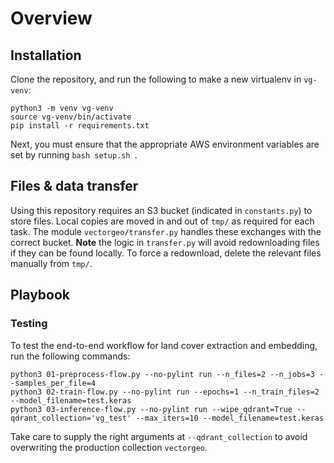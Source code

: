 # Overview

## Installation
Clone the repository, and run the following to make a new virtualenv in `vg-venv`:

```
python3 -m venv vg-venv
source vg-venv/bin/activate
pip install -r requirements.txt
```

Next, you must ensure that the appropriate AWS environment variables are set by running `bash setup.sh
`.

## Files & data transfer
Using this repository requires an S3 bucket (indicated in `constants.py`) to store files. Local copies are moved in and out of `tmp/` as required for each task. The module `vectorgeo/transfer.py` handles these exchanges with the correct bucket. **Note** the logic in `transfer.py` will avoid redownloading files if they can be found locally. To force a redownload, delete the relevant files manually from `tmp/`.

## Playbook

### Testing
To test the end-to-end workflow for land cover extraction and embedding, run the following commands:
```
python3 01-preprocess-flow.py --no-pylint run --n_files=2 --n_jobs=3 --samples_per_file=4
python3 02-train-flow.py --no-pylint run --epochs=1 --n_train_files=2 --model_filename=test.keras
python3 03-inference-flow.py --no-pylint run --wipe_qdrant=True --qdrant_collection='vg_test' --max_iters=10 --model_filename=test.keras
```
Take care to supply the right arguments at `--qdrant_collection` to avoid overwriting the production collection `vectorgeo`.



